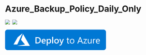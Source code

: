 # Azure_Backup_Policy_Daily_Only

<IMG SRC="https://azurequickstartsservice.blob.core.windows.net/badges/101-recovery-services-daily-backup-policy-create/BestPracticeResult.svg" />&nbsp;
<IMG SRC="https://azurequickstartsservice.blob.core.windows.net/badges/101-recovery-services-daily-backup-policy-create/CredScanResult.svg" />&nbsp;

<a href="https://github.com/SurajSPujari/Azure_Backup_Policy_Daily_Only/blob/master/template.json" target="_blank">
    <img src="https://raw.githubusercontent.com/Azure/azure-quickstart-templates/master/1-CONTRIBUTION-GUIDE/images/deploytoazure.svg?sanitize=true"/>

